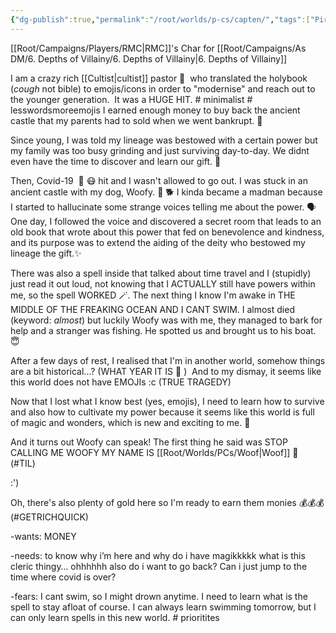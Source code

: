 ```yaml
---
{"dg-publish":true,"permalink":"/root/worlds/p-cs/capten/","tags":["Pirate","Fantasy","Other","Balky"]}
---
```


[[Root/Campaigns/Players/RMC\|RMC]]'s Char for [[Root/Campaigns/As DM/6. Depths of Villainy/6. Depths of Villainy\|6. Depths of Villainy]]

I am a crazy rich [[Cultist\|cultist]] pastor 🤑  who translated the holybook (*cough* not bible) to emojis/icons in order to "modernise" and reach out to the younger generation.  It was a HUGE HIT. # minimalist # lesswordsmoreemojis I earned enough money to buy back the ancient castle that my parents had to sold when we went bankrupt. 🏰

Since young, I was told my lineage was bestowed with a certain power but my family was too busy grinding and just surviving day-to-day. We didnt even have the time to discover and learn our gift. 🌟

Then, Covid-19  🦠 😷 hit and I wasn't allowed to go out. I was stuck in an ancient castle with my dog, Woofy. 🏰 🐕 I kinda became a madman because I started to hallucinate some strange voices telling me about the power. 🗣 One day, I followed the voice and discovered a secret room that leads to an old book that wrote about this power that fed on benevolence and kindness, and its purpose was to extend the aiding of the deity who bestowed my lineage the gift.✨

There was also a spell inside that talked about time travel and I (stupidly) just read it out loud, not knowing that I ACTUALLY still have powers within me, so the spell WORKED 🪄. The next thing I know I'm awake in THE MIDDLE OF THE FREAKING OCEAN AND I CANT SWIM. I almost died (keyword: _almost_) but luckily Woofy was with me, they managed to bark for help and a stranger was fishing. He spotted us and brought us to his boat. 😇

After a few days of rest, I realised that I'm in another world, somehow things are a bit historical...? (WHAT YEAR IT IS 🤔 )  And to my dismay, it seems like this world does not have EMOJIs :c (TRUE TRAGEDY)

Now that I lost what I know best (yes, emojis), I need to learn how to survive and also how to cultivate my power because it seems like this world is full of magic and wonders, which is new and exciting to me. 🤩

And it turns out Woofy can speak! The first thing he said was STOP CALLING ME WOOFY MY NAME IS [[Root/Worlds/PCs/Woof\|Woof]] 🐶 (#TIL)

:') 

Oh, there's also plenty of gold here so I'm ready to earn them monies 💰💰💰 (#GETRICHQUICK)

-wants: MONEY

-needs: to know why i’m here and why do i have magikkkkk what is this cleric thingy… ohhhhhh also do i want to go back? Can i just jump to the time where covid is over? 

-fears: I cant swim, so I might drown anytime. I need to learn what is the spell to stay afloat of course. I can always learn swimming tomorrow, but I can only learn spells in this new world. # prioritites